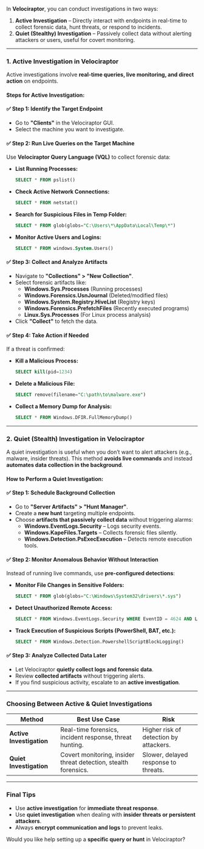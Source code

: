 In **Velociraptor**, you can conduct investigations in two ways:  

1. **Active Investigation** – Directly interact with endpoints in real-time to collect forensic data, hunt threats, or respond to incidents.  
2. **Quiet (Stealthy) Investigation** – Passively collect data without alerting attackers or users, useful for covert monitoring.  

---

### **1. Active Investigation in Velociraptor**  
Active investigations involve **real-time queries, live monitoring, and direct action** on endpoints.  

#### **Steps for Active Investigation:**  

#### ✅ **Step 1: Identify the Target Endpoint**  
- Go to **"Clients"** in the Velociraptor GUI.  
- Select the machine you want to investigate.  

#### ✅ **Step 2: Run Live Queries on the Target Machine**  
Use **Velociraptor Query Language (VQL)** to collect forensic data:  

- **List Running Processes:**  
  ```sql
  SELECT * FROM pslist()
  ```
- **Check Active Network Connections:**  
  ```sql
  SELECT * FROM netstat()
  ```
- **Search for Suspicious Files in Temp Folder:**  
  ```sql
  SELECT * FROM glob(globs="C:\Users\*\AppData\Local\Temp\*")
  ```
- **Monitor Active Users and Logins:**  
  ```sql
  SELECT * FROM windows.System.Users()
  ```

#### ✅ **Step 3: Collect and Analyze Artifacts**  
- Navigate to **"Collections" > "New Collection"**.  
- Select forensic artifacts like:  
  - **Windows.Sys.Processes** (Running processes)  
  - **Windows.Forensics.UsnJournal** (Deleted/modified files)  
  - **Windows.System.Registry.HiveList** (Registry keys)  
  - **Windows.Forensics.PrefetchFiles** (Recently executed programs)  
  - **Linux.Sys.Processes** (For Linux process analysis)  
- Click **"Collect"** to fetch the data.  

#### ✅ **Step 4: Take Action if Needed**  
If a threat is confirmed:  
- **Kill a Malicious Process:**  
  ```sql
  SELECT kill(pid=1234)
  ```
- **Delete a Malicious File:**  
  ```sql
  SELECT remove(filename="C:\path\to\malware.exe")
  ```
- **Collect a Memory Dump for Analysis:**  
  ```sql
  SELECT * FROM Windows.DFIR.FullMemoryDump()
  ```

---

### **2. Quiet (Stealth) Investigation in Velociraptor**  
A quiet investigation is useful when you don’t want to alert attackers (e.g., malware, insider threats). This method **avoids live commands** and instead **automates data collection in the background**.  

#### **How to Perform a Quiet Investigation:**  

#### ✅ **Step 1: Schedule Background Collection**  
- Go to **"Server Artifacts" > "Hunt Manager"**.  
- Create a **new hunt** targeting multiple endpoints.  
- Choose **artifacts that passively collect data** without triggering alarms:  
  - **Windows.EventLogs.Security** – Logs security events.  
  - **Windows.KapeFiles.Targets** – Collects forensic files silently.  
  - **Windows.Detection.PsExecExecution** – Detects remote execution tools.  

#### ✅ **Step 2: Monitor Anomalous Behavior Without Interaction**  
Instead of running live commands, use **pre-configured detections**:  
- **Monitor File Changes in Sensitive Folders:**  
  ```sql
  SELECT * FROM glob(globs="C:\Windows\System32\drivers\*.sys")
  ```
- **Detect Unauthorized Remote Access:**  
  ```sql
  SELECT * FROM Windows.EventLogs.Security WHERE EventID = 4624 AND LogonType = 3
  ```
- **Track Execution of Suspicious Scripts (PowerShell, BAT, etc.):**  
  ```sql
  SELECT * FROM Windows.Detection.PowershellScriptBlockLogging()
  ```

#### ✅ **Step 3: Analyze Collected Data Later**  
- Let Velociraptor **quietly collect logs and forensic data**.  
- Review **collected artifacts** without triggering alerts.  
- If you find suspicious activity, escalate to an **active investigation**.  

---

### **Choosing Between Active & Quiet Investigations**  
| **Method**        | **Best Use Case** | **Risk** |
|------------------|-----------------|---------|
| **Active Investigation** | Real-time forensics, incident response, threat hunting. | Higher risk of detection by attackers. |
| **Quiet Investigation** | Covert monitoring, insider threat detection, stealth forensics. | Slower, delayed response to threats. |

---

### **Final Tips**  
- Use **active investigation** for **immediate threat response**.  
- Use **quiet investigation** when dealing with **insider threats or persistent attackers**.  
- Always **encrypt communication and logs** to prevent leaks.  

Would you like help setting up a **specific query or hunt** in Velociraptor?
